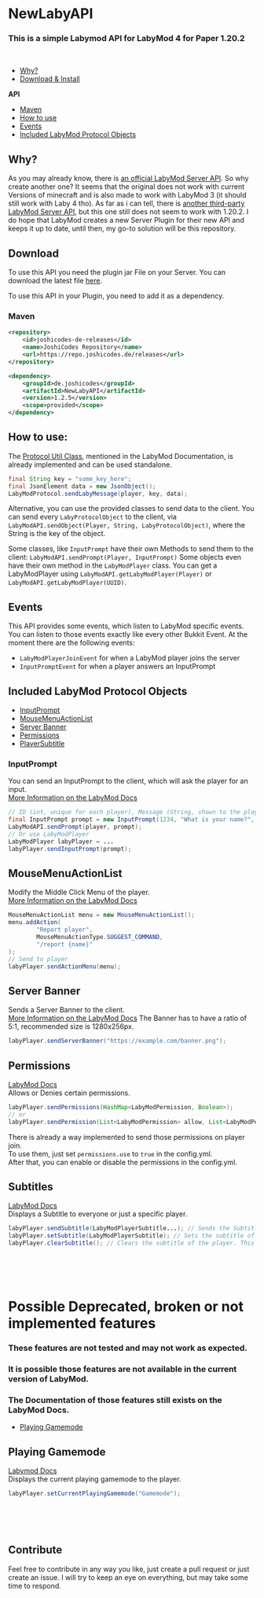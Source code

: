 # NewLabyAPI
### This is a simple Labymod API for LabyMod 4 for Paper 1.20.2

<br>

- [Why?](#why)
- [Download & Install](#download)
    
<b>API</b>
- [Maven](#maven)
- [How to use](#how-to-use)
- [Events](#events)
- [Included LabyMod Protocol Objects](#included-labymod-protocol-objects)

## Why?
As you may already know, there is [an official LabyMod Server API](https://github.com/LabyMod/labymod-server-api). So why create another one?
It seems that the original does not work with current Versions of minecraft and is also made to work with LabyMod 3 (it should still work with Laby 4 tho).
As far as i can tell, there is [another third-party LabyMod Server API](https://www.spigotmc.org/resources/labymod-server-api-1-8-1-17-1.92724/), but this one still does not seem to work with 1.20.2.
I do hope that LabyMod creates a new Server Plugin for their new API and keeps it up to date, until then, my go-to solution will be this repository.

## Download
To use this API you need the plugin jar File on your Server.
You can download the latest file [here](https://github.com/JoshiCodes/NewLabyAPI/releases).

To use this API in your Plugin, you need to add it as a dependency.
### Maven
````xml
<repository>
    <id>joshicodes-de-releases</id>
    <name>JoshiCodes Repository</name>
    <url>https://repo.joshicodes.de/releases</url>
</repository>

<dependency>
    <groupId>de.joshicodes</groupId>
    <artifactId>NewLabyAPI</artifactId>
    <version>1.2.5</version>
    <scope>provided</scope>
</dependency>
````

## How to use:
The [Protocol Util Class](https://docs.labymod.net/pages/server/protocol/protocol/#utils-class), mentioned in the LabyMod Documentation,
is already implemented and can be used standalone.

````java
final String key = "some_key_here";
final JsonElement data = new JsonObject();
LabyModProtocol.sendLabyMessage(player, key, data);
````

Alternative, you can use the provided classes to send data to the client.
You can send every ``LabyProtocolObject`` to the client, via `LabyModAPI.sendObject(Player, String, LabyProtocolObject)`, where the String is the key of the object.

Some classes, like ``InputPrompt`` have their own Methods to send them to the client:
``LabyModAPI.sendPrompt(Player, InputPrompt)``
Some objects even have their own method in the ``LabyModPlayer`` class.
You can get a LabyModPlayer using ``LabyModAPI.getLabyModPlayer(Player)`` or ``LabyModAPI.getLabyModPlayer(UUID)``.

## Events
This API provides some events, which listen to LabyMod specific events.
You can listen to those events exactly like every other Bukkit Event.
At the moment there are the following events:
- ``LabyModPlayerJoinEvent`` for when a LabyMod player joins the server
- ``InputPromptEvent`` for when a player answers an InputPrompt

## Included LabyMod Protocol Objects

- [InputPrompt](#inputprompt)
- [MouseMenuActionList](#mousemenuactionlist)
- [Server Banner](#server-banner)
- [Permissions](#permissions)
- [PlayerSubtitle](#subtitles)

### InputPrompt
You can send an InputPrompt to the client, which will ask the player for an input. <br>
[More Information on the LabyMod Docs](https://docs.labymod.net/pages/server/minecraft/input_prompt/)
````java
// ID (int, unique for each player), Message (String, shown to the player), Value (String, default value), Placeholder (String, placeholder)
final InputPrompt prompt = new InputPrompt(1234, "What is your name?", "<Name>", "<Name>");
LabyModAPI.sendPrompt(player, prompt);
// Or use LabyModPlayer
LabyModPlayer labyPlayer = ...
labyPlayer.sendInputPrompt(prompt);
````

## MouseMenuActionList
Modify the Middle Click Menu of the player. <br>
[More Information on the LabyMod Docs](https://docs.labymod.net/pages/server/labymod/action_menu/)
````java
MouseMenuActionList menu = new MouseMenuActionList();
menu.addAction(
        "Report player",
        MouseMenuActionType.SUGGEST_COMMAND,
        "/report {name}"
);
// Send to player
labyPlayer.sendActionMenu(menu);
````

## Server Banner
Sends a Server Banner to the client. <br>
[More Information on the LabyMod Docs](https://docs.labymod.net/pages/server/displays/tablist/#server-banner)
The Banner has to have a ratio of 5:1, recommended size is 1280x256px.
````java
labyPlayer.sendServerBanner("https://example.com/banner.png");
````

## Permissions
[LabyMod Docs](https://docs.labymod.net/pages/server/moderation/permissions/) <br>
Allows or Denies certain permissions.
````java
labyPlayer.sendPermissions(HashMap<LabyModPermission, Boolean>);
// or
labyPlayer.sendPermission(List<LabyModPermission> allow, List<LabyModPermission> deny);
````
There is already a way implemented to send those permissions on player join.<br>
To use them, just set ``permissions.use`` to ``true`` in the config.yml. <br>
After that, you can enable or disable the permissions in the config.yml.

## Subtitles
[LabyMod Docs](https://docs.labymod.net/pages/server/displays/subtitles/) <br>
Displays a Subtitle to everyone or just a specific player.
````java
labyPlayer.sendSubtitle(LabyModPlayerSubtitle...); // Sends the Subtitles to just this player
labyPlayer.setSubtitle(LabyModPlayerSubtitle); // Sets the subtitle of the player. This updates the subtitle for everyone.
labyPlayer.clearSubtitle(); // Clears the subtitle of the player. This updates the subtitle for everyone.

````

<br><br><br>

# Possible Deprecated, broken or not implemented features
### These features are not tested and may not work as expected.
### It is possible those features are not available in the current version of LabyMod.
### The Documentation of those features still exists on the LabyMod Docs.

- [Playing Gamemode](#playing-gamemode)

## Playing Gamemode
[Labymod Docs](https://docs.labymod.net/pages/server/labymod/gamemode/) <br>
Displays the current playing gamemode to the player.<br>
````java
labyPlayer.setCurrentPlayingGamemode("Gamemode");
````

<br><br><br>

## Contribute
Feel free to contribute in any way you like, just create a pull request or just create an issue.
I will try to keep an eye on everything, but may take some time to respond.
